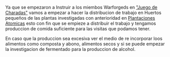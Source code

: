 Ya que se empezaron a Instruir a los miembos Warforgeds en ["Juego de Charadas"]("Juego%20de%20Charadas".md) vamos a empezar a hacer la distribucion de trabajo en Huertos pequeños de las plantas investigadas con anterioridad en [Plantaciones Atomicas](../Mes%201/Plantaciones%20Atomicas.md) esto con fin que se empieze a distribuir el trabajo y tengamos produccion de comida suficiente para las visitas que podamos tener.

En caso que la produccion sea excesiva ver el medio de re incorporar loos alimentos como composta y abono, alimentos secos y si se puede empezar la investigacion de fermentado para la produccion de alcohol. 

